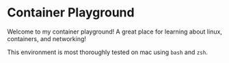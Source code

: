 # Container Playground

Welcome to my container playground! A great place for learning about linux, containers, and networking!

This environment is most thoroughly tested on mac using `bash` and `zsh`.

